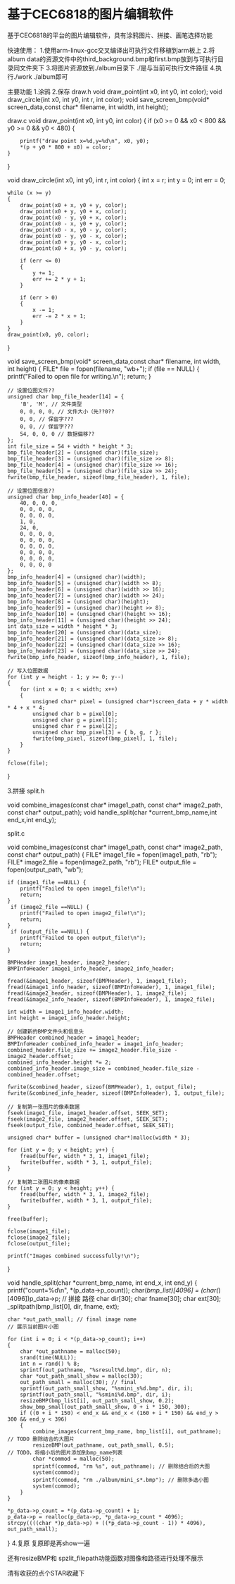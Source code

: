 # 基于CEC6818的图片编辑软件
基于CEC6818的平台的图片编辑软件，具有涂鸦图片、拼接、画笔选择功能

快速使用：
1.使用arm-linux-gcc交叉编译出可执行文件移植到arm板上
2.将album data的资源文件中的third_background.bmp和first.bmp放到与可执行目录同文件夹下
3.将图片资源放到./album目录下 ./是与当前可执行文件路径
4.执行./work ./album即可

主要功能
1.涂鸦 2.保存
draw.h
void draw_point(int x0, int y0, int color);
void draw_circle(int x0, int y0, int r, int color);
void save_screen_bmp(void* screen_data,const char* filename, int width, int height);

draw.c
void draw_point(int x0, int y0, int color)
{
    if (x0 >= 0 && x0 < 800 && y0 >= 0 && y0 < 480)
    {

        printf("draw point x=%d,y=%d\n", x0, y0);
        *(p + y0 * 800 + x0) = color;
    }
}

void draw_circle(int x0, int y0, int r, int color)
{
    int x = r;
    int y = 0;
    int err = 0;

    while (x >= y)
    {
        draw_point(x0 + x, y0 + y, color);
        draw_point(x0 + y, y0 + x, color);
        draw_point(x0 - y, y0 + x, color);
        draw_point(x0 - x, y0 + y, color);
        draw_point(x0 - x, y0 - y, color);
        draw_point(x0 - y, y0 - x, color);
        draw_point(x0 + y, y0 - x, color);
        draw_point(x0 + x, y0 - y, color);

        if (err <= 0)
        {
            y += 1;
            err += 2 * y + 1;
        }

        if (err > 0)
        {
            x -= 1;
            err -= 2 * x + 1;
        }
    }
    draw_point(x0, y0, color);
}

void save_screen_bmp(void* screen_data,const char* filename, int width, int height)
{
    FILE* file = fopen(filename, "wb+");
    if (file == NULL)
    {
        printf("Failed to open file for writing.\n");
        return;
    }

    // 设置位图文件??
    unsigned char bmp_file_header[14] = {
        'B', 'M', // 文件类型
        0, 0, 0, 0, // 文件大小（先??0??
        0, 0, // 保留字???
        0, 0, // 保留字???
        54, 0, 0, 0 // 数据偏移??
    };
    int file_size = 54 + width * height * 3;
    bmp_file_header[2] = (unsigned char)(file_size);
    bmp_file_header[3] = (unsigned char)(file_size >> 8);
    bmp_file_header[4] = (unsigned char)(file_size >> 16);
    bmp_file_header[5] = (unsigned char)(file_size >> 24);
    fwrite(bmp_file_header, sizeof(bmp_file_header), 1, file);

    // 设置位图信息??
    unsigned char bmp_info_header[40] = {
        40, 0, 0, 0, 
        0, 0, 0, 0, 
        0, 0, 0, 0, 
        1, 0, 
        24, 0, 
        0, 0, 0, 0,
        0, 0, 0, 0, 
        0, 0, 0, 0, 
        0, 0, 0, 0,
        0, 0, 0, 0, 
        0, 0, 0, 0 
    };
    bmp_info_header[4] = (unsigned char)(width);
    bmp_info_header[5] = (unsigned char)(width >> 8);
    bmp_info_header[6] = (unsigned char)(width >> 16);
    bmp_info_header[7] = (unsigned char)(width >> 24);
    bmp_info_header[8] = (unsigned char)(height);
    bmp_info_header[9] = (unsigned char)(height >> 8);
    bmp_info_header[10] = (unsigned char)(height >> 16);
    bmp_info_header[11] = (unsigned char)(height >> 24);
    int data_size = width * height * 3;
    bmp_info_header[20] = (unsigned char)(data_size);
    bmp_info_header[21] = (unsigned char)(data_size >> 8);
    bmp_info_header[22] = (unsigned char)(data_size >> 16);
    bmp_info_header[23] = (unsigned char)(data_size >> 24);
    fwrite(bmp_info_header, sizeof(bmp_info_header), 1, file);

    // 写入位图数据
    for (int y = height - 1; y >= 0; y--)
    {
        for (int x = 0; x < width; x++)
        {
            unsigned char* pixel = (unsigned char*)screen_data + y * width * 4 + x * 4;
            unsigned char b = pixel[0];
            unsigned char g = pixel[1];
            unsigned char r = pixel[2];
            unsigned char bmp_pixel[3] = { b, g, r };
            fwrite(bmp_pixel, sizeof(bmp_pixel), 1, file);
        }
    }

    fclose(file);
}


3.拼接
split.h

void combine_images(const char* image1_path, const char* image2_path, const char* output_path);
void handle_split(char *current_bmp_name,int end_x,int end_y);

split.c

void combine_images(const char* image1_path, const char* image2_path, const char* output_path) {
    FILE* image1_file = fopen(image1_path, "rb");
    FILE* image2_file = fopen(image2_path, "rb");
    FILE* output_file = fopen(output_path, "wb");

    if (image1_file ==NULL) {
        printf("Failed to open image1_file!\n");
        return;
    }
     if (image2_file ==NULL) {
        printf("Failed to open image2_file!\n");
        return;
    }
     if (output_file ==NULL) {
        printf("Failed to open output_file!\n");
        return;
    }

    BMPHeader image1_header, image2_header;
    BMPInfoHeader image1_info_header, image2_info_header;

    fread(&image1_header, sizeof(BMPHeader), 1, image1_file);
    fread(&image1_info_header, sizeof(BMPInfoHeader), 1, image1_file);
    fread(&image2_header, sizeof(BMPHeader), 1, image2_file);
    fread(&image2_info_header, sizeof(BMPInfoHeader), 1, image2_file);

    int width = image1_info_header.width;
    int height = image1_info_header.height;

    // 创建新的BMP文件头和信息头
    BMPHeader combined_header = image1_header;
    BMPInfoHeader combined_info_header = image1_info_header;
    combined_header.file_size += image2_header.file_size - image2_header.offset;
    combined_info_header.height *= 2;
    combined_info_header.image_size = combined_header.file_size - combined_header.offset;

    fwrite(&combined_header, sizeof(BMPHeader), 1, output_file);
    fwrite(&combined_info_header, sizeof(BMPInfoHeader), 1, output_file);

    // 复制第一张图片的像素数据
    fseek(image1_file, image1_header.offset, SEEK_SET);
    fseek(image2_file, image2_header.offset, SEEK_SET);
    fseek(output_file, combined_header.offset, SEEK_SET);

    unsigned char* buffer = (unsigned char*)malloc(width * 3);

    for (int y = 0; y < height; y++) {
        fread(buffer, width * 3, 1, image1_file);
        fwrite(buffer, width * 3, 1, output_file);
    }

    // 复制第二张图片的像素数据
    for (int y = 0; y < height; y++) {
        fread(buffer, width * 3, 1, image2_file);
        fwrite(buffer, width * 3, 1, output_file);
    }

    free(buffer);

    fclose(image1_file);
    fclose(image2_file);
    fclose(output_file);

    printf("Images combined successfully!\n");
}

void handle_split(char *current_bmp_name, int end_x, int end_y)
{
    printf("count=%d\n", *(p_data->p_count));
    char(*bmp_list)[4096] = (char(*)[4096])p_data->p;
    // 拼接 路径
    char dir[30];
    char fname[30];
    char ext[30];
    _splitpath(bmp_list[0], dir, fname, ext);

    char *out_path_small; // final image name
    // 展示当前图片小图

    for (int i = 0; i < *(p_data->p_count); i++)
    {
        char *out_pathname = malloc(50);
        srand(time(NULL));
        int n = rand() % 8;
        sprintf(out_pathname, "%sresult%d.bmp", dir, n);
        char *out_path_small_show = malloc(30);
        out_path_small = malloc(30); // final
        sprintf(out_path_small_show, "%smini_s%d.bmp", dir, i);
        sprintf(out_path_small, "%smini%d.bmp", dir, i);
        resizeBMP(bmp_list[i], out_path_small_show, 0.2);
        show_bmp_small(out_path_small_show, 0 + i * 150, 300);
        if ((0 + i * 150) < end_x && end_x < (160 + i * 150) && end_y > 300 && end_y < 396)
        {
            combine_images(current_bmp_name, bmp_list[i], out_pathname); // TODO 删除结合的大图片
            resizeBMP(out_pathname, out_path_small, 0.5);                // TODO，将缩小后的图片添加到bmp_name列表
            char *commod = malloc(50);
            sprintf(commod, "rm %s", out_pathname); // 删除结合后的大图
            system(commod);
            sprintf(commod, "rm ./album/mini_s*.bmp"); // 删除多选小图
            system(commod);
        }
    }

    *p_data->p_count = *(p_data->p_count) + 1;
    p_data->p = realloc(p_data->p, *p_data->p_count * 4096);
    strcpy((((char *)p_data->p) + ((*p_data->p_count - 1)) * 4096), out_path_small);
}
4.复原
复原即是再show一遍

还有resizeBMP和 spzlit_filepath功能函数对图像和路径进行处理不展示

清有收获的点个STAR收藏下

